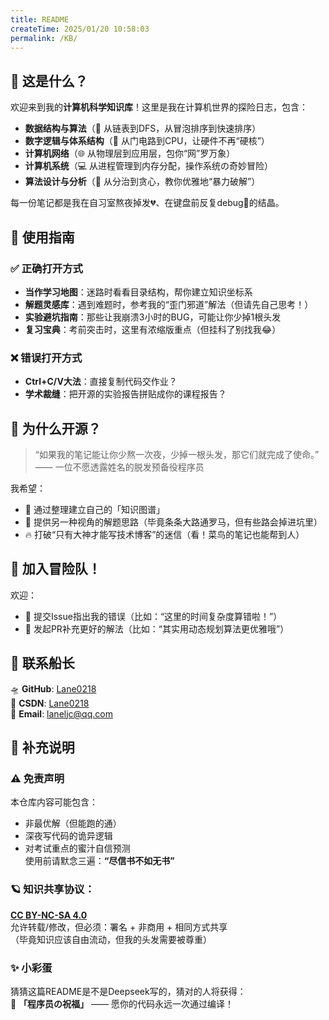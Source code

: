 ```yaml
---
title: README
createTime: 2025/01/20 10:58:03
permalink: /KB/
---
```


## 📖 这是什么？  
欢迎来到我的**计算机科学知识库**！这里是我在计算机世界的探险日志，包含：  

- **数据结构与算法**（🤖 从链表到DFS，从冒泡排序到快速排序）  
- **数字逻辑与体系结构**（🔌 从门电路到CPU，让硬件不再“硬核”）  
- **计算机网络**（🌐 从物理层到应用层，包你“网”罗万象）  
- **计算机系统**（💻 从进程管理到内存分配，操作系统の奇妙冒险）  
- **算法设计与分析**（🎯 从分治到贪心，教你优雅地“暴力破解”）  

每一份笔记都是我在自习室熬夜掉发💔、在键盘前反复debug🐛的结晶。  



## 🎯 使用指南  

### ✅ 正确打开方式  
- **当作学习地图**：迷路时看看目录结构，帮你建立知识坐标系  
- **解题灵感库**：遇到难题时，参考我的“歪门邪道”解法（但请先自己思考！）  
- **实验避坑指南**：那些让我崩溃3小时的BUG，可能让你少掉1根头发  
- **复习宝典**：考前突击时，这里有浓缩版重点（但挂科了别找我😂）  

### ❌ 错误打开方式  
- **Ctrl+C/V大法**：直接复制代码交作业？  
- **学术裁缝**：把开源的实验报告拼贴成你的课程报告？ 



## 🌟 为什么开源？  
> “如果我的笔记能让你少熬一次夜，少掉一根头发，那它们就完成了使命。”  
> —— 一位不愿透露姓名的脱发预备役程序员  

我希望：  
- 🧠 通过整理建立自己的「知识图谱」  
- 🤝 提供另一种视角的解题思路（毕竟条条大路通罗马，但有些路会掉进坑里）  
- 🔥 打破“只有大神才能写技术博客”的迷信（看！菜鸟的笔记也能帮到人）  



## 🤝 加入冒险队！  
欢迎：  
- 🐛 提交Issue指出我的错误（比如：“这里的时间复杂度算错啦！”）  
- 📝 发起PR补充更好的解法（比如：“其实用动态规划算法更优雅哦”）  



## 📮 联系船长  
🛸 **GitHub**: [Lane0218](https://github.com/Lane0218)  
📝 **CSDN**: [Lane0218](https://blog.csdn.net/Lane0218)  
📧 **Email**: laneljc@qq.com


## 📌 补充说明
### ⚠️ 免责声明  
本仓库内容可能包含：  
- 非最优解（但能跑的通）  
- 深夜写代码的诡异逻辑  
- 对考试重点的蜜汁自信预测  
使用前请默念三遍：**“尽信书不如无书”**  



### 🪐 知识共享协议：
**[CC BY-NC-SA 4.0](https://creativecommons.org/licenses/by-nc-sa/4.0/)**  
允许转载/修改，但必须：署名 + 非商用 + 相同方式共享  
（毕竟知识应该自由流动，但我的头发需要被尊重）  



### ✨ 小彩蛋  
猜猜这篇README是不是Deepseek写的，猜对的人将获得：  
🎁 **「程序员の祝福」** —— 愿你的代码永远一次通过编译！